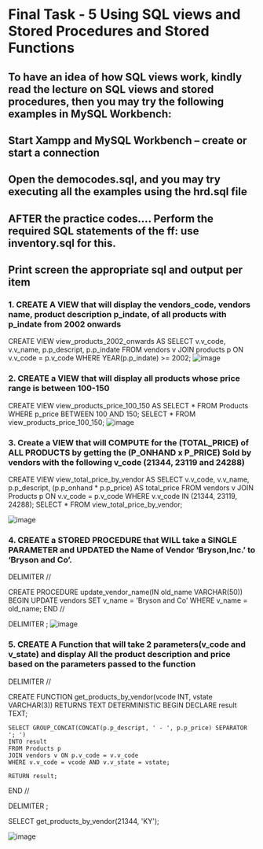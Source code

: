 # Final Task - 5 Using SQL views and Stored Procedures and Stored Functions
## To have an idea of how SQL views work, kindly read the lecture on SQL views and stored procedures, then you may try the following examples in MySQL Workbench: 
## Start Xampp and MySQL Workbench – create or start a connection 
## Open the democodes.sql, and you may try executing all the examples using the hrd.sql file
## AFTER the practice codes…. Perform the required SQL statements of the ff: use inventory.sql for this.
##  Print screen the appropriate sql and output per item

### 1.	CREATE A VIEW that will display the vendors_code, vendors name, product description p_indate, of all products with p_indate from 2002 onwards
CREATE VIEW view_products_2002_onwards AS
SELECT v.v_code, v.v_name, p.p_descript, p.p_indate
FROM vendors v
JOIN products p ON v.v_code = p.v_code
WHERE YEAR(p.p_indate) >= 2002;
![image](https://github.com/user-attachments/assets/c22106b0-2639-49c7-aed1-7126d3fa677c)

### 2.	CREATE a VIEW that will display all products whose price range is between 100-150         
CREATE VIEW view_products_price_100_150 AS
SELECT *
FROM Products
WHERE p_price BETWEEN 100 AND 150;
SELECT * FROM view_products_price_100_150;
![image](https://github.com/user-attachments/assets/8ae386c2-df01-4a7c-b9f6-92ae03567d79)

### 3.	Create a VIEW that will COMPUTE for the (TOTAL_PRICE) of ALL PRODUCTS by getting the (P_ONHAND x P_PRICE) Sold by vendors with the following v_code (21344, 23119 and 24288)
CREATE VIEW view_total_price_by_vendor AS
SELECT v.v_code, v.v_name, p.p_descript, (p.p_onhand * p.p_price) AS total_price
FROM vendors v
JOIN Products p ON v.v_code = p.v_code
WHERE v.v_code IN (21344, 23119, 24288);
SELECT * FROM view_total_price_by_vendor;

![image](https://github.com/user-attachments/assets/d18b8e48-c23a-4956-ad03-9528910c971d)

### 4.	CREATE a STORED PROCEDURE that WILL take a SINGLE PARAMETER and UPDATED the Name of Vendor ‘Bryson,Inc.’ to ‘Bryson and Co’.
DELIMITER //

CREATE PROCEDURE update_vendor_name(IN old_name VARCHAR(50))
BEGIN
    UPDATE vendors
    SET v_name = 'Bryson and Co'
    WHERE v_name = old_name;
END //

DELIMITER ;
![image](https://github.com/user-attachments/assets/6f012b6e-406c-43c4-b38e-66e9c436e2ed)

### 5.	CREATE A Function that will take 2 parameters(v_code and v_state) and display All the product description and price based on the parameters passed to the function
DELIMITER //

CREATE FUNCTION get_products_by_vendor(vcode INT, vstate VARCHAR(3))
RETURNS TEXT
DETERMINISTIC
BEGIN
    DECLARE result TEXT;

    SELECT GROUP_CONCAT(CONCAT(p.p_descript, ' - ', p.p_price) SEPARATOR '; ')
    INTO result
    FROM Products p
    JOIN vendors v ON p.v_code = v.v_code
    WHERE v.v_code = vcode AND v.v_state = vstate;

    RETURN result;
END //

DELIMITER ;

SELECT get_products_by_vendor(21344, 'KY');

![image](https://github.com/user-attachments/assets/525c0464-0a82-4191-b84f-b1664e7e8762)

